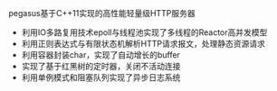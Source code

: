 pegasus基于C++11实现的高性能轻量级HTTP服务器
* 利用IO多路复用技术epoll与线程池实现了多线程的Reactor高并发模型
* 利用正则表达式与有限状态机解析HTTP请求报文，处理静态资源请求
* 利用容器封装char，实现了自动增长的buffer
* 实现了基于红黑树的定时器，关闭不活动连接
* 利用单例模式和阻塞队列实现了异步日志系统
